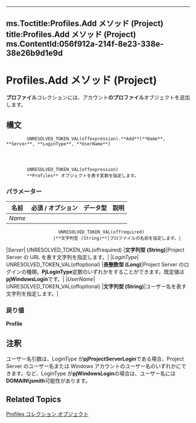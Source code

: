 

---
ms.Toctitle:Profiles.Add メソッド (Project)
title:Profiles.Add メソッド (Project)
ms.ContentId:056f912a-214f-8e23-338e-38e26b9d1e9d
---
# Profiles.Add メソッド (Project)




**プロファイル**コレクションには、アカウント**のプロファイル**オブジェクトを追加します。

## 構文

            UNRESOLVED_TOKEN_VAL(offexpression).**Add**(**Name**, **Server**, **LoginType**, **UserName**)




            UNRESOLVED_TOKEN_VAL(offexpression)
            **Profiles** オブジェクトを表す変数を指定します。

### パラメーター

|**名前**|**必須 / オプション**|**データ型**|**説明**|
|---|---|---|---|
|*Name*|
                        UNRESOLVED_TOKEN_VAL(offrequired)
                      |**文字列型 (String)**|プロファイルの名前を指定します。|
|*Server*|
                        UNRESOLVED_TOKEN_VAL(offrequired)
                      |**文字列型 (String)**|Project Server の URL を表す文字列を指定します。|
|*LoginType*|
                        UNRESOLVED_TOKEN_VAL(offoptional)
                      |**長整数型 (Long)**|Project Server のログインの種類。**PjLoginType**定数のいずれかをすることができます。既定値は**pjWindowsLogin**です。|
|*UserName*|
                        UNRESOLVED_TOKEN_VAL(offoptional)
                      |**文字列型 (String)**|ユーザー名を表す文字列を指定します。|



### 戻り値
**Profile**





## 注釈
ユーザー名引数は、LoginType が**pjProjectServerLogin**である場合、Project Server のユーザー名または Windows アカウントのユーザー名のいずれかにできます。など、LoginType が**pjWindowsLogin**の場合は、ユーザー名には**DOMAIN\jsmith**可能性があります。



## Related Topics

[Profiles コレクション オブジェクト](0e25c828-6482-4d68-f482-ae72c919f338.md)





